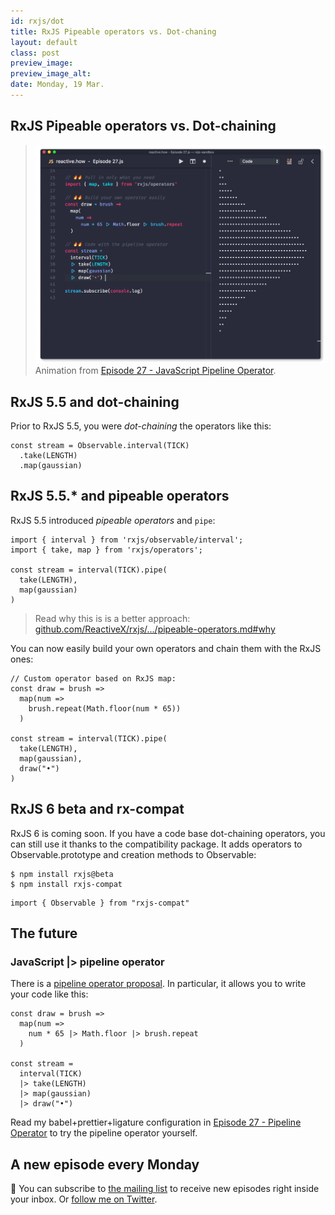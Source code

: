 ```yaml
---
id: rxjs/dot
title: RxJS Pipeable operators vs. Dot-chaning
layout: default
class: post
preview_image: 
preview_image_alt:
date: Monday, 19 Mar.
---
```


## <span class="rxjs">RxJS</span> Pipeable operators vs. Dot-chaining

> ![](/img/pipeline-operator/code-with-pipeline-operator.gif)
> Animation from [Episode 27 - JavaScript Pipeline Operator](/pipeline-operator).

## RxJS 5.5 and dot-chaining

Prior to RxJS 5.5, you were _dot-chaining_ the operators like this:

```
const stream = Observable.interval(TICK)
  .take(LENGTH)
  .map(gaussian)
```

## RxJS 5.5.\* and pipeable operators

RxJS 5.5 introduced _pipeable operators_ and `pipe`:

```
import { interval } from 'rxjs/observable/interval';
import { take, map } from 'rxjs/operators';

const stream = interval(TICK).pipe(
  take(LENGTH),
  map(gaussian)
)
```

> Read why this is is a better approach:
> <br/> [github.com/ReactiveX/rxjs/.../pipeable-operators.md#why](https://github.com/ReactiveX/rxjs/blob/master/doc/pipeable-operators.md#why)

You can now easily build your own operators and chain them with the RxJS ones:

```
// Custom operator based on RxJS map:
const draw = brush =>
  map(num =>
    brush.repeat(Math.floor(num * 65))
  )

const stream = interval(TICK).pipe(
  take(LENGTH),
  map(gaussian),
  draw("•")
)
```

## RxJS 6 beta and rx-compat

RxJS 6 is coming soon. If you have a code base dot-chaining operators, you can still use it thanks to the compatibility package. It adds operators to Observable.prototype and creation methods to Observable:

```
$ npm install rxjs@beta
$ npm install rxjs-compat
```

```
import { Observable } from "rxjs-compat"
```

## The future

### JavaScript |> pipeline operator

There is a [pipeline operator proposal](https://github.com/tc39/proposal-pipeline-operator). In particular, it allows you to write your code like this:

```
const draw = brush =>
  map(num =>
    num * 65 |> Math.floor |> brush.repeat
  )

const stream =
  interval(TICK)
  |> take(LENGTH)
  |> map(gaussian)
  |> draw("•")
```

Read my babel+prettier+ligature configuration in [Episode 27 - Pipeline Operator](/pipeline-operator) to try the pipeline operator yourself.

## A new episode every Monday

📮 You can subscribe to [the mailing list](#subscribe) to receive new episodes right inside your inbox. Or [follow me on Twitter](https://twitter.com/CedricSoulas).
